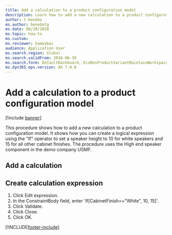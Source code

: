```yaml
--- 
title: Add a calculation to a product configuration model
description: Learn how to add a new calculation to a product configuration model, including a step-by-step process for creating a calculation expression. 
author: t-benebo
ms.author: benebotg
ms.date: 08/29/2018
ms.topic: how-to 
ms.custom:
ms.reviewer: kamaybac 
audience: Application User
ms.search.region: Global
ms.search.validFrom: 2016-06-30
ms.search.form: DefaultDashboard, EcoResProductVariantMaintainWorkspace, PCProductConfigurationModelListPage, PCProductConfigurationModelDetails, PCConstraintEditor, PCRuntimeConfiguratorValidate
ms.dyn365.ops.version: AX 7.0.0 
---
```


# Add a calculation to a product configuration model

[!include [banner](../../includes/banner.md)]

This procedure shows how to add a new calculation to a product configuration model. It shows how you can create a logical expression using the "If" operator to set a speaker height to 10 for white speakers and 15 for all other cabinet finishes. The procedure uses the High end speaker component in the demo company USMF.


## Add a calculation

## Create calculation expression
1. Click Edit expression.
2. In the ConstraintBody field, enter 'If[CabinetFinish=="White", 10, 15]'.
3. Click Validate.
4. Click Close.
5. Click OK.



[!INCLUDE[footer-include](../../../includes/footer-banner.md)]